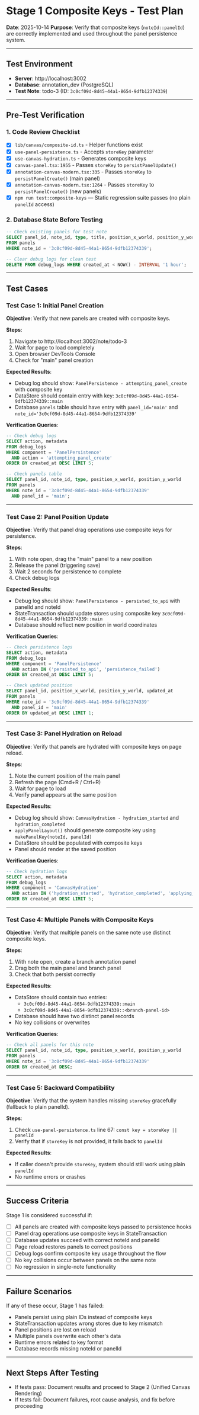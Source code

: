 # Stage 1 Composite Keys - Test Plan

**Date**: 2025-10-14
**Purpose**: Verify that composite keys (`noteId::panelId`) are correctly implemented and used throughout the panel persistence system.

---

## Test Environment

- **Server**: http://localhost:3002
- **Database**: annotation_dev (PostgreSQL)
- **Test Note**: todo-3 (ID: `3c0cf09d-8d45-44a1-8654-9dfb12374339`)

---

## Pre-Test Verification

### 1. Code Review Checklist
- [x] `lib/canvas/composite-id.ts` - Helper functions exist
- [x] `use-panel-persistence.ts` - Accepts `storeKey` parameter
- [x] `use-canvas-hydration.ts` - Generates composite keys
- [x] `canvas-panel.tsx:1955` - Passes `storeKey` to `persistPanelUpdate()`
- [x] `annotation-canvas-modern.tsx:335` - Passes `storeKey` to `persistPanelCreate()` (main panel)
- [x] `annotation-canvas-modern.tsx:1264` - Passes `storeKey` to `persistPanelCreate()` (new panels)
- [x] `npm run test:composite-keys` — Static regression suite passes (no plain `panelId` access)

### 2. Database State Before Testing
```sql
-- Check existing panels for test note
SELECT panel_id, note_id, type, title, position_x_world, position_y_world
FROM panels
WHERE note_id = '3c0cf09d-8d45-44a1-8654-9dfb12374339';

-- Clear debug logs for clean test
DELETE FROM debug_logs WHERE created_at < NOW() - INTERVAL '1 hour';
```

---

## Test Cases

### Test Case 1: Initial Panel Creation
**Objective**: Verify that new panels are created with composite keys.

**Steps**:
1. Navigate to http://localhost:3002/note/todo-3
2. Wait for page to load completely
3. Open browser DevTools Console
4. Check for "main" panel creation

**Expected Results**:
- Debug log should show: `PanelPersistence - attempting_panel_create` with composite key
- DataStore should contain entry with key: `3c0cf09d-8d45-44a1-8654-9dfb12374339::main`
- Database `panels` table should have entry with `panel_id='main'` and `note_id='3c0cf09d-8d45-44a1-8654-9dfb12374339'`

**Verification Queries**:
```sql
-- Check debug logs
SELECT action, metadata
FROM debug_logs
WHERE component = 'PanelPersistence'
  AND action = 'attempting_panel_create'
ORDER BY created_at DESC LIMIT 5;

-- Check panels table
SELECT panel_id, note_id, type, position_x_world, position_y_world
FROM panels
WHERE note_id = '3c0cf09d-8d45-44a1-8654-9dfb12374339'
  AND panel_id = 'main';
```

---

### Test Case 2: Panel Position Update
**Objective**: Verify that panel drag operations use composite keys for persistence.

**Steps**:
1. With note open, drag the "main" panel to a new position
2. Release the panel (triggering save)
3. Wait 2 seconds for persistence to complete
4. Check debug logs

**Expected Results**:
- Debug log should show: `PanelPersistence - persisted_to_api` with panelId and noteId
- StateTransaction should update stores using composite key `3c0cf09d-8d45-44a1-8654-9dfb12374339::main`
- Database should reflect new position in world coordinates

**Verification Queries**:
```sql
-- Check persistence logs
SELECT action, metadata
FROM debug_logs
WHERE component = 'PanelPersistence'
  AND action IN ('persisted_to_api', 'persistence_failed')
ORDER BY created_at DESC LIMIT 5;

-- Check updated position
SELECT panel_id, position_x_world, position_y_world, updated_at
FROM panels
WHERE note_id = '3c0cf09d-8d45-44a1-8654-9dfb12374339'
  AND panel_id = 'main'
ORDER BY updated_at DESC LIMIT 1;
```

---

### Test Case 3: Panel Hydration on Reload
**Objective**: Verify that panels are hydrated with composite keys on page reload.

**Steps**:
1. Note the current position of the main panel
2. Refresh the page (Cmd+R / Ctrl+R)
3. Wait for page to load
4. Verify panel appears at the same position

**Expected Results**:
- Debug log should show: `CanvasHydration - hydration_started` and `hydration_completed`
- `applyPanelLayout()` should generate composite key using `makePanelKey(noteId, panelId)`
- DataStore should be populated with composite keys
- Panel should render at the saved position

**Verification Queries**:
```sql
-- Check hydration logs
SELECT action, metadata
FROM debug_logs
WHERE component = 'CanvasHydration'
  AND action IN ('hydration_started', 'hydration_completed', 'applying_panel_layout')
ORDER BY created_at DESC LIMIT 5;
```

---

### Test Case 4: Multiple Panels with Composite Keys
**Objective**: Verify that multiple panels on the same note use distinct composite keys.

**Steps**:
1. With note open, create a branch annotation panel
2. Drag both the main panel and branch panel
3. Check that both persist correctly

**Expected Results**:
- DataStore should contain two entries:
  - `3c0cf09d-8d45-44a1-8654-9dfb12374339::main`
  - `3c0cf09d-8d45-44a1-8654-9dfb12374339::<branch-panel-id>`
- Database should have two distinct panel records
- No key collisions or overwrites

**Verification Queries**:
```sql
-- Check all panels for this note
SELECT panel_id, note_id, type, position_x_world, position_y_world
FROM panels
WHERE note_id = '3c0cf09d-8d45-44a1-8654-9dfb12374339'
ORDER BY created_at DESC;
```

---

### Test Case 5: Backward Compatibility
**Objective**: Verify that the system handles missing `storeKey` gracefully (fallback to plain panelId).

**Steps**:
1. Check `use-panel-persistence.ts` line 67: `const key = storeKey || panelId`
2. Verify that if `storeKey` is not provided, it falls back to `panelId`

**Expected Results**:
- If caller doesn't provide `storeKey`, system should still work using plain `panelId`
- No runtime errors or crashes

---

## Success Criteria

Stage 1 is considered successful if:

- [ ] All panels are created with composite keys passed to persistence hooks
- [ ] Panel drag operations use composite keys in StateTransaction
- [ ] Database updates succeed with correct noteId and panelId
- [ ] Page reload restores panels to correct positions
- [ ] Debug logs confirm composite key usage throughout the flow
- [ ] No key collisions occur between panels on the same note
- [ ] No regression in single-note functionality

---

## Failure Scenarios

If any of these occur, Stage 1 has failed:

- Panels persist using plain IDs instead of composite keys
- StateTransaction updates wrong stores due to key mismatch
- Panel positions are lost on reload
- Multiple panels overwrite each other's data
- Runtime errors related to key format
- Database records missing noteId or panelId

---

## Next Steps After Testing

- If tests pass: Document results and proceed to Stage 2 (Unified Canvas Rendering)
- If tests fail: Document failures, root cause analysis, and fix before proceeding

